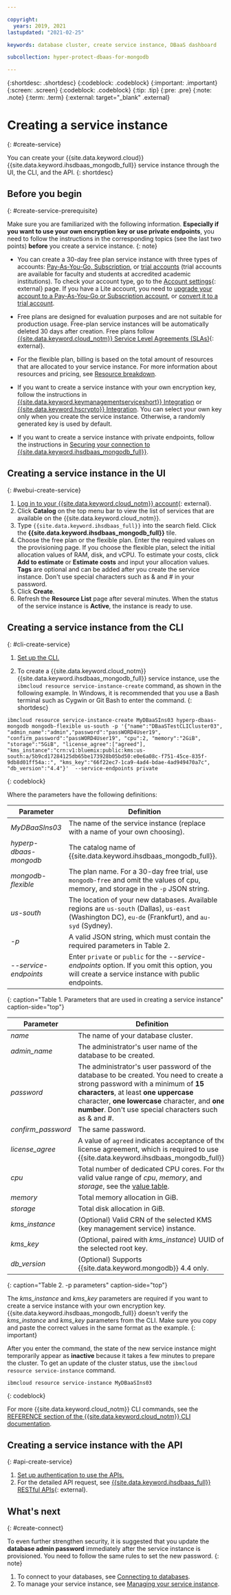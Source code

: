 ```yaml
---

copyright:
  years: 2019, 2021
lastupdated: "2021-02-25"

keywords: database cluster, create service instance, DBaaS dashboard

subcollection: hyper-protect-dbaas-for-mongodb

---
```


{:shortdesc: .shortdesc}
{:codeblock: .codeblock}
{:important: .important}
{:screen: .screen}
{:codeblock: .codeblock}
{:tip: .tip}
{:pre: .pre}
{:note: .note}
{:term: .term}
{:external: target="_blank" .external}

# Creating a service instance
{: #create-service}

You can create your {{site.data.keyword.cloud}} {{site.data.keyword.ihsdbaas_mongodb_full}} service instance through the UI, the CLI, and the API.
{: shortdesc}

## Before you begin
{: #create-service-prerequisite}

Make sure you are familiarized with the following information. **Especially if you want to use your own encryption key or use private endpoints**, you need to follow the instructions in the corresponding topics (see the last two points) **before** you create a service instance.
{: note}

- You can create a 30-day free plan service instance with three types of accounts: [Pay-As-You-Go, Subscription](/docs/account?topic=account-accounts), or [trial accounts](/docs/account?topic=account-accountfaqs#freetrial) (trial accounts are available for faculty and students at accredited academic institutions). To check your account type, go to the [Account settings](https://cloud.ibm.com/account/settings){: external} page. If you have a Lite account, you need to [upgrade your account to a Pay-As-You-Go or Subscription account](/docs/account?topic=account-upgrading-account), or [convert it to a trial account](/docs/account?topic=account-accountfaqs#convertacct).

- Free plans are designed for evaluation purposes and are not suitable for production usage. Free-plan service instances will be automatically deleted 30 days after creation. Free plans follow [{{site.data.keyword.cloud_notm}} Service Level Agreements (SLAs)](https://www-03.ibm.com/software/sla/sladb.nsf/pdf/6605-18/$file/i126-6605-18_08-2019_en_US.pdf){: external}.

- For the flexible plan, billing is based on the total amount of resources that are allocated to your service instance. For more information about resources and pricing, see [Resource breakdown](/docs/hyper-protect-dbaas-for-mongodb?topic=hyper-protect-dbaas-for-mongodb-resources-scaling#resources-breakdown).

- If you want to create a service instance with your own encryption key, follow the instructions in [{{site.data.keyword.keymanagementserviceshort}} Integration](/docs/hyper-protect-dbaas-for-mongodb?topic=hyper-protect-dbaas-for-mongodb-key-protect-byok) or [{{site.data.keyword.hscrypto}} Integration](/docs/hyper-protect-dbaas-for-mongodb?topic=hyper-protect-dbaas-for-mongodb-hpcs-byok). You can select your own key only when you create the service instance. Otherwise, a randomly generated key is used by default.

- If you want to create a service instance with private endpoints, follow the instructions in [Securing your connection to {{site.data.keyword.ihsdbaas_mongodb_full}}](/docs/hyper-protect-dbaas-for-mongodb?topic=hyper-protect-dbaas-for-mongodb-service-connection#prereq-service-endpoint).

## Creating a service instance in the UI
{: #webui-create-service}

1. [Log in to your {{site.data.keyword.cloud_notm}} account](https://cloud.ibm.com/login){: external}.
2. Click **Catalog** on the top menu bar to view the list of services that are available on the {{site.data.keyword.cloud_notm}}.
3. Type `{{site.data.keyword.ihsdbaas_full}}` into the search field. Click the **{{site.data.keyword.ihsdbaas_mongodb_full}}** tile.
4. Choose the free plan or the flexible plan. Enter the required values on the provisioning page. If you choose the flexible plan, select the initial allocation values of RAM, disk, and vCPU. To estimate your costs, click **Add to estimate** or **Estimate costs** and input your allocation values. **Tags** are optional and can be added after you create the service instance. Don't use special characters such as & and # in your password.
5. Click **Create**. 
6. Refresh the **Resource List** page after several minutes. When the status of the service instance is **Active**, the instance is ready to use.

## Creating a service instance from the CLI
{: #cli-create-service}

1. [Set up the CLI.](/docs/hyper-protect-dbaas-for-mongodb?topic=hyper-protect-dbaas-for-mongodb-install-dbaas-cli-plugin)

2. To create a {{site.data.keyword.cloud_notm}} {{site.data.keyword.ihsdbaas_mongodb_full}} service instance, use the `ibmcloud resource service-instance-create` command, as shown in the following example. In Windows, it is recommended that you use a Bash terminal such as Cygwin or Git Bash to enter the command.
{: shortdesc}

```
ibmcloud resource service-instance-create MyDBaaSIns03 hyperp-dbaas-mongodb mongodb-flexible us-south -p '{"name":"DBaaSTestCLICluster03", "admin_name":"admin","password":"passWORD4User19", "confirm_password":"passWORD4User19", "cpu":2, "memory":"2GiB", "storage":"5GiB", "license_agree":["agreed"], "kms_instance":"crn:v1:bluemix:public:kms:us-south:a/5b9cd17284125db65be173928b05bd50:e0e6a08c-f751-45ce-835f-9db8d01ff54a::", "kms_key":"66f22ec7-1ca9-4ad4-bdae-4ad949470a7c", "db_version":"4.4"}'  --service-endpoints private
```
{: codeblock}

Where the parameters have the following definitions:

| Parameter        |  Definition                                                    |
| ---------------- |  -------------------------------------------------------------- |
| *MyDBaaSIns03*   |  The name of the service instance (replace with a name of your own choosing). |
| *hyperp-dbaas-mongodb* | The catalog name of {{site.data.keyword.ihsdbaas_mongodb_full}}. |
| *mongodb-flexible*  | The plan name. For a 30-day free trial, use `mongodb-free` and omit the values of cpu, memory, and storage in the `-p` JSON string. <!--(**Note:** Plan names are case-sensitive.--> |
| *us-south*            | The location of your new databases. Available regions are `us-south` (Dallas), `us-east` (Washington DC), `eu-de` (Frankfurt), and `au-syd` (Sydney). |
| *-p*               | A valid JSON string, which must contain the required parameters in Table 2. |
| *--service-endpoints* | Enter `private` or `public` for the *--service-endpoints* option. If you omit this option, you will create a service instance with public endpoints.|
{: caption="Table 1. Parameters that are used in creating a service instance" caption-side="top"}

| Parameter        |  Definition                                                    |
| ---------------- |  -------------------------------------------------------------- |
| *name* | The name of your database cluster. |
| *admin_name* | The administrator's user name of the database to be created. |
| *password* | The administrator's user password of the database to be created. You need to create a strong password with a minimum of **15 characters**, at least **one uppercase** character, **one lowercase** character, and **one number**. Don't use special characters such as & and #. |
| *confirm_password* | The same password. |
| *license_agree* | A value of `agreed` indicates acceptance of the license agreement, which is required to use {{site.data.keyword.ihsdbaas_mongodb_full}}. |
| *cpu* | Total number of dedicated CPU cores. For the valid value range of *cpu*, *memory*, and *storage*, see the [value table](/docs/hyper-protect-dbaas-for-mongodb?topic=hyper-protect-dbaas-for-mongodb-resources-scaling#before-scaling). |
| *memory* | Total memory allocation in GiB. |
| *storage* | Total disk allocation in GiB. |
| *kms_instance* | (Optional) Valid CRN of the selected KMS (key management service) instance. |
| *kms_key* | (Optional, paired with *kms_instance*) UUID of the selected root key. |
| *db_version*| (Optional) Supports {{site.data.keyword.mongodb}} 4.4 only. |
{: caption="Table 2. -p parameters" caption-side="top"}

The *kms_instance* and *kms_key* parameters are required if you want to create a service instance with your own encryption key. {{site.data.keyword.ihsdbaas_mongodb_full}} doesn't verify the *kms_instance* and *kms_key* parameters from the CLI. Make sure you copy and paste the correct values in the same format as the example.
{: important}

After you enter the command, the state of the new service instance might temporarily appear as **inactive** because it takes a few minutes to prepare the cluster. To get an update of the cluster status, use the `ibmcloud resource service-instance` command.

```
ibmcloud resource service-instance MyDBaaSIns03
```
{: codeblock}

For more {{site.data.keyword.cloud_notm}} CLI commands, see the [REFERENCE section of the {{site.data.keyword.cloud_notm}} CLI documentation](/docs/cli?topic=cli-ibmcloud_cli).

## Creating a service instance with the API
{: #api-create-service}

1. [Set up authentication to use the APIs.](/docs/hyper-protect-dbaas-for-mongodb?topic=hyper-protect-dbaas-for-mongodb-api-setup#api-auth)
2. For the detailed API request, see [{{site.data.keyword.ihsdbaas_full}} RESTful APIs](/apidocs/hyperp-dbaas/hyperp-dbaas-v3#create-service){: external}.

## What's next
{: #create-connect}

To even further strengthen security, it is suggested that you update the **database admin password** immediately after the service instance is provisioned. You need to follow the same rules to set the new password.
{: note}

1. To connect to your databases, see [Connecting to databases](/docs/hyper-protect-dbaas-for-mongodb?topic=hyper-protect-dbaas-for-mongodb-gettingstarted#accessing-database-introduction).
2. To manage your service instance, see [Managing your service instance](/docs/hyper-protect-dbaas-for-mongodb?topic=hyper-protect-dbaas-for-mongodb-manage-service).

